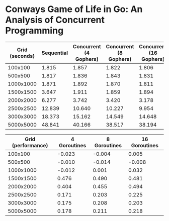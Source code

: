# Conways Game of Life in Go: An Analysis of Concurrent Programming

| Grid (seconds) | Sequential | Concurrent (4 Gophers) | Concurrent (8 Gophers) | Concurrent (16 Gophers) |
| -------------- | ---------- | ---------------------- | ---------------------- | ----------------------- |
| 100x100        | 1.815      | 1.857                  | 1.822                  | 1.806                   |
| 500x500        | 1.817      | 1.836                  | 1.843                  | 1.831                   |
| 1000x1000      | 1.871      | 1.892                  | 1.870                  | 1.811                   |
| 1500x1500      | 3.647      | 1.911                  | 1.859                  | 1.894                   |
| 2000x2000      | 6.277      | 3.742                  | 3.420                  | 3.178                   |
| 2500x2500      | 12.839     | 10.640                 | 10.227                 | 9.954                   |
| 3000x3000      | 18.373     | 15.162                 | 14.549                 | 14.648                  |
| 5000x5000      | 48.841     | 40.166                 | 38.517                 | 38.194                  |



| Grid (performance) | 4 Goroutines | 8 Goroutines | 16 Goroutines |
| ------------------ | ------------ | ------------ | ------------- |
| 100x100            | -0.023       | -0.004       | 0.005         |
| 500x500            | -0.010       | -0.014       | -0.008        |
| 1000x1000          | -0.012       | 0.001        | 0.032         |
| 1500x1500          | 0.476        | 0.490        | 0.481         |
| 2000x2000          | 0.404        | 0.455        | 0.494         |
| 2500x2500          | 0.171        | 0.203        | 0.225         |
| 3000x3000          | 0.175        | 0.208        | 0.203         |
| 5000x5000          | 0.178        | 0.211        | 0.218         |
